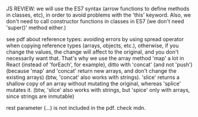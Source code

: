 JS REVIEW:
we will use the ES7 syntax (arrow functions to define methods in classes, etc), in order to avoid problems with the 'this' keyword.
Also, we don't need to call constructor functions in classes in ES7 (we don't need 'super()' method either.)

see pdf about reference types: avoiding errors by using spread operator when copying reference types (arrays, objects, etc.), otherwise, if you change the values, the change will affect to the original, and you don't necessarily want that. That's why we use the array method 'map' a lot in React (instead of 'forEach', for example), ditto with 'concat' (and not 'push') (because 'map' and 'concat' return new arrays, and don't change the existing arrays) (btw, 'concat' also works with strings). 'slice' returns a shallow copy of an array without mutating the original, whereas 'splice' mutates it. (btw, 'slice' also works with strings, but 'spice' only with arrays, since strings are inmutable)

rest parameter (...) is not included in the pdf. check mdn.
